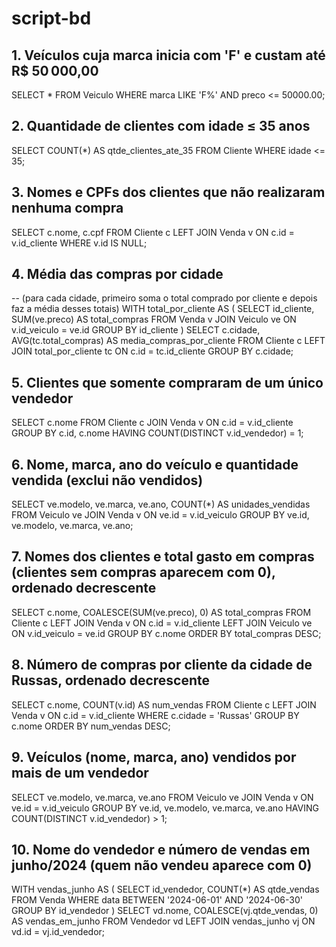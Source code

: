 # script-bd

## 1. Veículos cuja marca inicia com 'F' e custam até R$ 50 000,00
SELECT *
FROM Veiculo
WHERE marca LIKE 'F%' 
  AND preco <= 50000.00;


## 2. Quantidade de clientes com idade ≤ 35 anos
SELECT COUNT(*) AS qtde_clientes_ate_35
FROM Cliente
WHERE idade <= 35;


## 3. Nomes e CPFs dos clientes que não realizaram nenhuma compra
SELECT c.nome, c.cpf
FROM Cliente c
LEFT JOIN Venda v ON c.id = v.id_cliente
WHERE v.id IS NULL;


## 4. Média das compras por cidade
--    (para cada cidade, primeiro soma o total comprado por cliente e depois faz a média desses totais)
WITH total_por_cliente AS (
  SELECT id_cliente, SUM(ve.preco) AS total_compras
  FROM Venda v
  JOIN Veiculo ve ON v.id_veiculo = ve.id
  GROUP BY id_cliente
)
SELECT c.cidade,
       AVG(tc.total_compras) AS media_compras_por_cliente
FROM Cliente c
LEFT JOIN total_por_cliente tc ON c.id = tc.id_cliente
GROUP BY c.cidade;


## 5. Clientes que somente compraram de um único vendedor
SELECT c.nome
FROM Cliente c
JOIN Venda v ON c.id = v.id_cliente
GROUP BY c.id, c.nome
HAVING COUNT(DISTINCT v.id_vendedor) = 1;


## 6. Nome, marca, ano do veículo e quantidade vendida (exclui não vendidos)
SELECT ve.modelo,
       ve.marca,
       ve.ano,
       COUNT(*) AS unidades_vendidas
FROM Veiculo ve
JOIN Venda v ON ve.id = v.id_veiculo
GROUP BY ve.id, ve.modelo, ve.marca, ve.ano;


## 7. Nomes dos clientes e total gasto em compras (clientes sem compras aparecem com 0), ordenado decrescente
SELECT c.nome,
       COALESCE(SUM(ve.preco), 0) AS total_compras
FROM Cliente c
LEFT JOIN Venda v ON c.id = v.id_cliente
LEFT JOIN Veiculo ve ON v.id_veiculo = ve.id
GROUP BY c.nome
ORDER BY total_compras DESC;


## 8. Número de compras por cliente da cidade de Russas, ordenado decrescente
SELECT c.nome,
       COUNT(v.id) AS num_vendas
FROM Cliente c
LEFT JOIN Venda v ON c.id = v.id_cliente
WHERE c.cidade = 'Russas'
GROUP BY c.nome
ORDER BY num_vendas DESC;


## 9. Veículos (nome, marca, ano) vendidos por mais de um vendedor
SELECT ve.modelo,
       ve.marca,
       ve.ano
FROM Veiculo ve
JOIN Venda v ON ve.id = v.id_veiculo
GROUP BY ve.id, ve.modelo, ve.marca, ve.ano
HAVING COUNT(DISTINCT v.id_vendedor) > 1;


## 10. Nome do vendedor e número de vendas em junho/2024 (quem não vendeu aparece com 0)
WITH vendas_junho AS (
  SELECT id_vendedor,
         COUNT(*) AS qtde_vendas
  FROM Venda
  WHERE data BETWEEN '2024-06-01' AND '2024-06-30'
  GROUP BY id_vendedor
)
SELECT vd.nome,
       COALESCE(vj.qtde_vendas, 0) AS vendas_em_junho
FROM Vendedor vd
LEFT JOIN vendas_junho vj ON vd.id = vj.id_vendedor;
